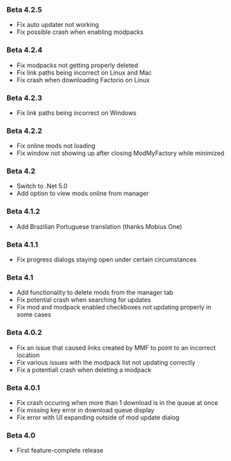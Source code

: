 ### Beta 4.2.5

- Fix auto updater not working
- Fix possible crash when enabling modpacks


### Beta 4.2.4

- Fix modpacks not getting properly deleted
- Fix link paths being incorrect on Linux and Mac
- Fix crash when downloading Factorio on Linux


### Beta 4.2.3

- Fix link paths being incorrect on Windows


### Beta 4.2.2

- Fix online mods not loading
- Fix window not showing up after closing ModMyFactory while minimized


### Beta 4.2

- Switch to .Net 5.0
- Add option to view mods online from manager


### Beta 4.1.2

- Add Brazilian Portuguese translation (thanks Mobius One)


### Beta 4.1.1

- Fix progress dialogs staying open under certain circumstances


### Beta 4.1

- Add functionality to delete mods from the manager tab
- Fix potential crash when searching for updates
- Fix mod and modpack enabled checkboxes not updating properly in some cases


### Beta 4.0.2

- Fix an issue that caused links created by MMF to point to an incorrect location
- Fix various issues with the modpack list not updating correctly
- Fix a potentiall crash when deleting a modpack


### Beta 4.0.1

- Fix crash occuring when more than 1 download is in the queue at once
- Fix missing key error in download queue display
- Fix error with UI expanding outside of mod update dialog


### Beta 4.0

- First feature-complete release